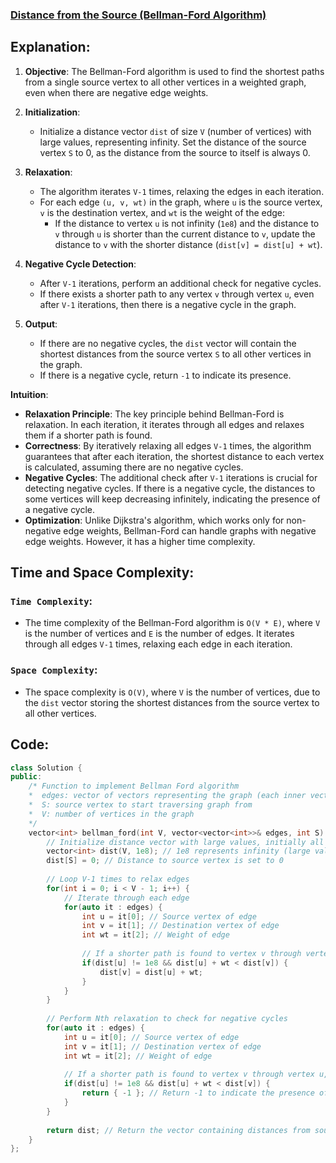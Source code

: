 ### [Distance from the Source (Bellman-Ford Algorithm)](https://www.geeksforgeeks.org/problems/distance-from-the-source-bellman-ford-algorithm/1)

## Explanation:
1. **Objective**: The Bellman-Ford algorithm is used to find the shortest paths from a single source vertex to all other vertices in a weighted graph, even when there are negative edge weights.

2. **Initialization**:
   - Initialize a distance vector `dist` of size `V` (number of vertices) with large values, representing infinity. Set the distance of the source vertex `S` to 0, as the distance from the source to itself is always 0.

3. **Relaxation**:
   - The algorithm iterates `V-1` times, relaxing the edges in each iteration.
   - For each edge `(u, v, wt)` in the graph, where `u` is the source vertex, `v` is the destination vertex, and `wt` is the weight of the edge:
     - If the distance to vertex `u` is not infinity (`1e8`) and the distance to `v` through `u` is shorter than the current distance to `v`, update the distance to `v` with the shorter distance (`dist[v] = dist[u] + wt`).

4. **Negative Cycle Detection**:
   - After `V-1` iterations, perform an additional check for negative cycles.
   - If there exists a shorter path to any vertex `v` through vertex `u`, even after `V-1` iterations, then there is a negative cycle in the graph.

5. **Output**:
   - If there are no negative cycles, the `dist` vector will contain the shortest distances from the source vertex `S` to all other vertices in the graph.
   - If there is a negative cycle, return `-1` to indicate its presence.

**Intuition**:

- **Relaxation Principle**: The key principle behind Bellman-Ford is relaxation. In each iteration, it iterates through all edges and relaxes them if a shorter path is found.
- **Correctness**: By iteratively relaxing all edges `V-1` times, the algorithm guarantees that after each iteration, the shortest distance to each vertex is calculated, assuming there are no negative cycles.
- **Negative Cycles**: The additional check after `V-1` iterations is crucial for detecting negative cycles. If there is a negative cycle, the distances to some vertices will keep decreasing infinitely, indicating the presence of a negative cycle.
- **Optimization**: Unlike Dijkstra's algorithm, which works only for non-negative edge weights, Bellman-Ford can handle graphs with negative edge weights. However, it has a higher time complexity.

## Time and Space Complexity:
### `Time Complexity`:
- The time complexity of the Bellman-Ford algorithm is `O(V * E)`, where `V` is the number of vertices and `E` is the number of edges. It iterates through all edges `V-1` times, relaxing each edge in each iteration.

### `Space Complexity`:
- The space complexity is `O(V)`, where `V` is the number of vertices, due to the `dist` vector storing the shortest distances from the source vertex to all other vertices.
 
## Code:
```cpp
class Solution {
public:
    /* Function to implement Bellman Ford algorithm
    *  edges: vector of vectors representing the graph (each inner vector contains three elements: source vertex, destination vertex, and weight of edge)
    *  S: source vertex to start traversing graph from
    *  V: number of vertices in the graph
    */
    vector<int> bellman_ford(int V, vector<vector<int>>& edges, int S) {
        // Initialize distance vector with large values, initially all vertices are unreachable
        vector<int> dist(V, 1e8); // 1e8 represents infinity (large value)
        dist[S] = 0; // Distance to source vertex is set to 0
        
        // Loop V-1 times to relax edges
        for(int i = 0; i < V - 1; i++) {
            // Iterate through each edge
            for(auto it : edges) {
                int u = it[0]; // Source vertex of edge
                int v = it[1]; // Destination vertex of edge
                int wt = it[2]; // Weight of edge
                
                // If a shorter path is found to vertex v through vertex u, update the distance to v
                if(dist[u] != 1e8 && dist[u] + wt < dist[v]) {
                    dist[v] = dist[u] + wt;
                }
            }
        }
        
        // Perform Nth relaxation to check for negative cycles
        for(auto it : edges) {
            int u = it[0]; // Source vertex of edge
            int v = it[1]; // Destination vertex of edge
            int wt = it[2]; // Weight of edge
            
            // If a shorter path is found to vertex v through vertex u, then there is a negative cycle
            if(dist[u] != 1e8 && dist[u] + wt < dist[v]) {
                return { -1 }; // Return -1 to indicate the presence of a negative cycle
            }
        }
        
        return dist; // Return the vector containing distances from source vertex to all other vertices
    }
};
```
